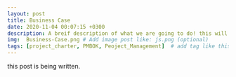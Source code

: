 ```yaml
---
layout: post
title: Business Case
date: 2020-11-04 00:07:15 +0300
description: A breif description of what we are going to do! this will post will be updated! # Add post description (optional)
img:  Business-Case.png # Add image post like: js.png (optional)
tags: [project_charter, PMBOK, Peoject_Management]  # add tag like this [Js, Conference]
---
```


this post is being written.
